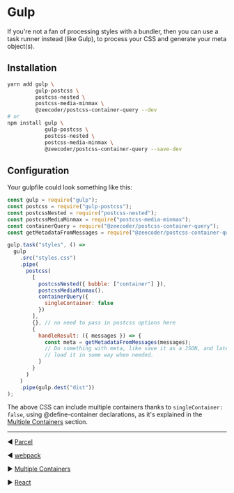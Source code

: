 # Gulp

If you're not a fan of processing styles with a bundler, then you can use a task
runner instead (like Gulp), to process your CSS and generate your meta object(s).

## Installation

```sh
yarn add gulp \
         gulp-postcss \
         postcss-nested \
         postcss-media-minmax \
         @zeecoder/postcss-container-query --dev
# or
npm install gulp \
            gulp-postcss \
            postcss-nested \
            postcss-media-minmax \
            @zeecoder/postcss-container-query --save-dev
```

## Configuration

Your gulpfile could look something like this:

```js
const gulp = require("gulp");
const postcss = require("gulp-postcss");
const postcssNested = require("postcss-nested");
const postcssMediaMinmax = require("postcss-media-minmax");
const containerQuery = require("@zeecoder/postcss-container-query");
const getMetadataFromMessages = require("@zeecoder/postcss-container-query/lib/getMetadataFromMessages");

gulp.task("styles", () =>
  gulp
    .src("styles.css")
    .pipe(
      postcss(
        [
          postcssNested({ bubble: ["container"] }),
          postcssMediaMinmax(),
          containerQuery({
            singleContainer: false
          })
        ],
        {}, // no need to pass in postcss options here
        {
          handleResult: ({ messages }) => {
            const meta = getMetadataFromMessages(messages);
            // Do something with meta, like save it as a JSON, and later import /
            // load it in some way when needed.
          }
        }
      )
    )
    .pipe(gulp.dest("dist"))
);
```

The above CSS can include multiple containers thanks to `singleContainer: false`,
using @define-container declarations, as it's explained in the [Multiple Containers](multiple-containers.md)
section.

---

◀️️ [Parcel](parcel.md)

◀️️ [webpack](webpack.md)

▶️ [Multiple Containers](multiple-containers.md)

▶️ [React](react.md)
